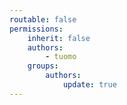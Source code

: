 ```yaml
---
routable: false
permissions:
    inherit: false
    authors:
        - tuomo
    groups:
        authors:
            update: true
---
```


